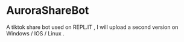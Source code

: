 # AuroraShareBot
A tiktok share bot used on REPL.IT , I will upload a second version on Windows / IOS / Linux .
